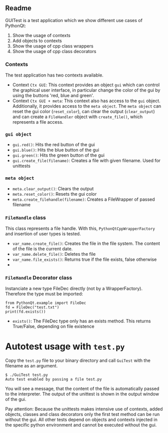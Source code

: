## Readme

GUITest is a test application which we show different use cases of PythonQt:
1) Show the usage of contexts 
2) Add objects to contexts
3) Show the usage of cpp class wrappers
4) Show the usage of cpp class decorators

### Contexts
The test application has two contexts available.
- Context `Ctx GUI`: This context provides an object `gui` which can control the graphical user interface,
in particular change the color of the gui by using the buttons 'red, blue and green'.
- Context `Ctx GUI + meta`: This context also has access to the `gui` object.
Additionally, it provides access to the `meta object`. The `meta object` can reset the gui color (`reset_color`), 
can clear the output (`clear_output`) and can create a `FileHandler` object with `create_file()`, which represents a file access.

### `gui object`
- `gui.red()`: Hits the red button of the gui
- `gui.blue()`: Hits the blue button of the gui
- `gui.green()`: Hits the green button of the gui
- `gui.create_file(filename)`: Creates a file with given filename. Used for unittests
 
### `meta object`
- `meta.clear_output()`: Clears the output
- `meta.reset_color()`: Resets the gui color
- `meta.create_filehandle(filename)`: Creates a FileWrapper of passed filename

### `FileHandle` class
This class represents a file handle. With this, `PythonQtCppWrapperFactory` and insertion of user types is tested. 
- `var_name.create_file()`: Creates the file in the file system. The content of the file is the current date.
- `var_name.delete_file()`: Deletes the file
- `var_name.file_exists()`: Returns true if the file exists, false otherwise
- 
### `FileHandle` Decorator class
Instanciate a new type FileDec directly (not by a WrapperFactory).
Therefore the type must be imported:
```
from PythonQt.example import FileDec
fd = FileDec("test.txt")
print(fd.exists())
```

- `exists()`: The FileDec type only has an exists method. This returns True/False, depending on file existence

# Autotest usage with `test.py`
Copy the `test.py` file to your binary directory and call `GuiTest` with the filename as an argument.
```
$ ./GuiTest test.py
Auto test enabled by passing a file test.py
```
You will see a message, that the content of the file is automatically passed to the interpreter.
The output of the unittest is shown in the output window of the gui.

Pay attention: Because the unittests makes intensive use of contexts, added objects, classes and class decorators
only the first test method can be run without the gui. 
All other tests depend on objects and contexts injected in the specific python environment and cannot be executed
without the gui.
